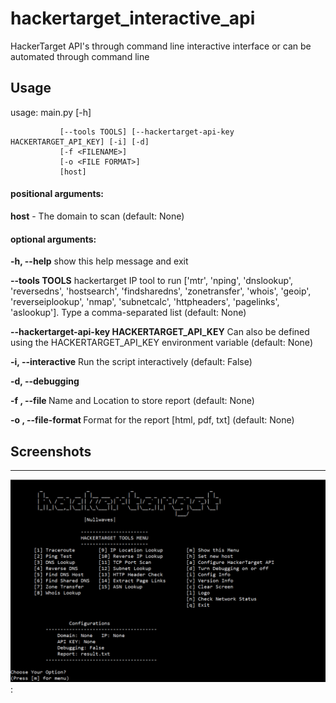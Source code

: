 # hackertarget_interactive_api
HackerTarget API's through command line interactive interface or can be automated through command line


## Usage
usage: main.py [-h]

               [--tools TOOLS] [--hackertarget-api-key HACKERTARGET_API_KEY] [-i] [-d]
               [-f <FILENAME>]
               [-o <FILE FORMAT>]
               [host]

#### positional arguments:
  
  **host**    -    The domain to scan (default: None)

#### optional arguments:
  
  **-h, --help**            show this help message and exit
  
  **--tools TOOLS**      hackertarget IP tool to run ['mtr', 'nping', 'dnslookup', 'reversedns', 'hostsearch',
                        'findsharedns', 'zonetransfer', 'whois', 'geoip', 'reverseiplookup', 'nmap', 'subnetcalc',
                        'httpheaders', 'pagelinks', 'aslookup'].
                        Type a comma-separated list (default: None)
  
  **--hackertarget-api-key HACKERTARGET_API_KEY** 
                        Can also be defined using the HACKERTARGET_API_KEY environment variable (default: None)
  
  **-i, --interactive**     Run the script interactively (default: False)
  
  **-d, --debugging**
  
  **-f <FILENAME>, --file <FILENAME>**   Name and Location to store report (default: None)
  
  **-o <FILE FORMAT>, --file-format <FILE FORMAT>**
  Format for the report [html, pdf, txt] (default: None)



## Screenshots
 
 <hr>
    
![hackertarget](hackertarget_api.png?raw=true "HackerTarget Interactive API"):
